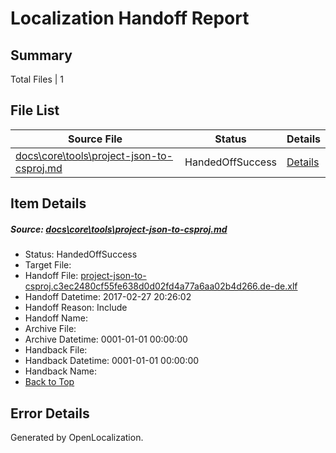 # <a name='report-top'></a> Localization Handoff Report

## Summary
 Total Files | 1

## File List
 Source File | Status | Details 
 ----------- | ------ | ------- 
 [docs\core\tools\project-json-to-csproj.md](https://github.com/dotnet/docs/blob/40cb18f650ac59d3c817c12dca06ec558a3b791b/docs/core/tools/project-json-to-csproj.md) | HandedOffSuccess | [Details](#ce1c47fd8ac73aa3b353a21e0a580ba72ce8799c114)

## Item Details
##### <a name='ce1c47fd8ac73aa3b353a21e0a580ba72ce8799c114'></a> Source: [docs\core\tools\project-json-to-csproj.md](https://github.com/dotnet/docs/blob/40cb18f650ac59d3c817c12dca06ec558a3b791b/docs/core/tools/project-json-to-csproj.md)
* Status: HandedOffSuccess
* Target File: 
* Handoff File: [project-json-to-csproj.c3ec2480cf55fe638d0d02fd4a77a6aa02b4d266.de-de.xlf](https://github.com/dotnet/docs.handoff/blob/beed42ce03d8d40b1932b5af34fc12e795b506a5/ol-handoff/dotnet/docs.de-de/master/dotnet-core/project-json-to-csproj.c3ec2480cf55fe638d0d02fd4a77a6aa02b4d266.de-de.xlf)
* Handoff Datetime: 2017-02-27 20:26:02
* Handoff Reason: Include
* Handoff Name: 
* Archive File: 
* Archive Datetime: 0001-01-01 00:00:00
* Handback File: 
* Handback Datetime: 0001-01-01 00:00:00
* Handback Name: 
* [Back to Top](#report-top)


## Error Details

Generated by OpenLocalization.
